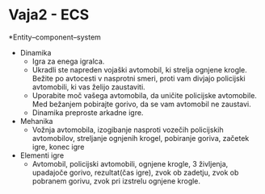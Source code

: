 # Vaja2 - ECS 
*Entity–component–system
* Dinamika
  * Igra za enega igralca.
  * Ukradli ste napreden vojaški avtomobil, ki strelja ognjene krogle. Bežite po avtocesti v nasprotni smeri, proti vam divjajo policijski avtomobili, ki vas želijo zaustaviti.
  * Uporabite moč vašega avtomobila, da uničite policijske avtomobile. Med bežanjem pobirajte gorivo, da se vam avtomobil ne zaustavi.
  * Dinamika preproste arkadne igre.
* Mehanika
  * Vožnja avtomobila, izogibanje nasproti vozečih policijskih avtomobilov, streljanje ognjenih krogel, pobiranje goriva, začetek igre, konec igre
* Elementi igre
  * Avtomobil, policijski avtomobili, ognjene krogle, 3 življenja, upadajoče gorivo, rezultat(čas igre), zvok ob zadetju, zvok ob pobranem gorivu, zvok pri izstrelu ognjene krogle.
